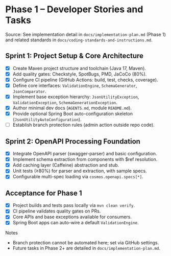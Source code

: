 # Phase 1 – Developer Stories and Tasks

Source: See implementation detail in `docs/implementation-plan.md` (Phase 1) and related standards in `docs/coding-standards-and-instructions.md`.

## Sprint 1: Project Setup & Core Architecture
- [x] Create Maven project structure and toolchain (Java 17, Maven).
- [x] Add quality gates: Checkstyle, SpotBugs, PMD, JaCoCo (80%).
- [x] Configure CI pipeline (GitHub Actions: build, test, checks, coverage).
- [x] Define core interfaces: `ValidationEngine`, `SchemaGenerator`, `JsonComparator`.
- [x] Implement base exception hierarchy: `JsonUtilityException`, `ValidationException`, `SchemaGenerationException`.
- [x] Author minimal dev docs (`AGENTS.md`, module `README.md`).
- [x] Provide optional Spring Boot auto-configuration skeleton (`JsonUtilityAutoConfiguration`).
- [ ] Establish branch protection rules (admin action outside repo code).

## Sprint 2: OpenAPI Processing Foundation
- [x] Integrate OpenAPI parser (swagger-parser) and basic configuration.
- [x] Implement schema extraction from components with $ref resolution.
- [x] Add caching layer (Caffeine) abstraction and stub.
- [x] Unit tests (≥80%) for parser and extraction, with sample specs.
- [x] Configurable multi-spec loading via `cosmos.openapi.specs[*]`.

## Acceptance for Phase 1
- [x] Project builds and tests pass locally via `mvn clean verify`.
- [x] CI pipeline validates quality gates on PRs.
- [x] Core APIs and base exceptions available for consumers.
- [x] Spring Boot apps can auto-wire a default `ValidationEngine`.

Notes
- Branch protection cannot be automated here; set via GitHub settings.
- Future tasks in Phase 2+ are detailed in `docs/implementation-plan.md`.
